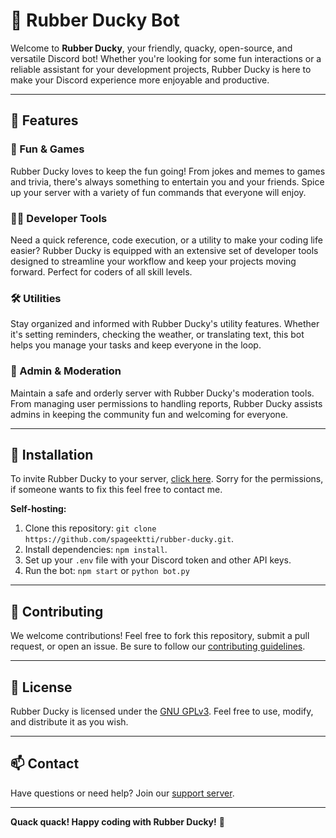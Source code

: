 # 🦆 Rubber Ducky Bot

Welcome to **Rubber Ducky**, your friendly, quacky, open-source, and versatile Discord bot! Whether you're looking for some fun interactions or a reliable assistant for your development projects, Rubber Ducky is here to make your Discord experience more enjoyable and productive.

---

## 🚀 Features

### 🎉 Fun & Games
Rubber Ducky loves to keep the fun going! From jokes and memes to games and trivia, there's always something to entertain you and your friends. Spice up your server with a variety of fun commands that everyone will enjoy.

### 👨‍💻 Developer Tools
Need a quick reference, code execution, or a utility to make your coding life easier? Rubber Ducky is equipped with an extensive set of developer tools designed to streamline your workflow and keep your projects moving forward. Perfect for coders of all skill levels.

### 🛠️ Utilities
Stay organized and informed with Rubber Ducky's utility features. Whether it's setting reminders, checking the weather, or translating text, this bot helps you manage your tasks and keep everyone in the loop.

### 🔧 Admin & Moderation
Maintain a safe and orderly server with Rubber Ducky's moderation tools. From managing user permissions to handling reports, Rubber Ducky assists admins in keeping the community fun and welcoming for everyone.

---

## 🔧 Installation

To invite Rubber Ducky to your server, [click here](https://discord.com/oauth2/authorize?client_id=1236823314803064934&permissions=8&integration_type=0&scope=bot+applications.commands). Sorry for the permissions, if someone wants to fix this feel free to contact me.

**Self-hosting:**  
1. Clone this repository: `git clone https://github.com/spageektti/rubber-ducky.git`.
2. Install dependencies: `npm install`.
3. Set up your `.env` file with your Discord token and other API keys.
4. Run the bot: `npm start` or `python bot.py`

---

## 🤝 Contributing

We welcome contributions! Feel free to fork this repository, submit a pull request, or open an issue. Be sure to follow our [contributing guidelines](CONTRIBUTING.md).

---

## 📜 License

Rubber Ducky is licensed under the [GNU GPLv3](LICENSE). Feel free to use, modify, and distribute it as you wish.

---

## 📫 Contact

Have questions or need help? Join our [support server]([https://discord.gg/yourserverlink](https://discord.gg/nwZ9Pfsu)).

---

**Quack quack! Happy coding with Rubber Ducky!** 🦆

